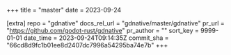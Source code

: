 +++
title = "master"
date = 2023-09-24

[extra]
repo = "gdnative"
docs_rel_url = "gdnative/master/gdnative"
pr_url = "https://github.com/godot-rust/gdnative"
pr_author = ""
sort_key = 9999-01-01
date_time = 2023-09-24T09:14:35Z
commit_sha = "66cd8d9fc1b01ee8d2407dc7996a54295ba74e7b"
+++


